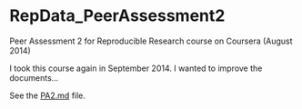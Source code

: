 RepData_PeerAssessment2
=======================
Peer Assessment 2 for Reproducible Research course on Coursera (August 2014)

I took this course again in September 2014. I wanted to improve the documents...

See the [PA2.md](./PA2.md) file.

